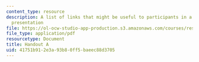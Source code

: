 ```yaml
---
content_type: resource
description: A list of links that might be useful to participants in a Climate 101
  presentation
file: https://ol-ocw-studio-app-production.s3.amazonaws.com/courses/res-env-003-earthdnas-climate-101-fall-2019/41751b912e3a93b80ff5baeec88d3705_MITRES_ENV_003_handoutA.pdf
file_type: application/pdf
resourcetype: Document
title: Handout A
uid: 41751b91-2e3a-93b8-0ff5-baeec88d3705
---
```

